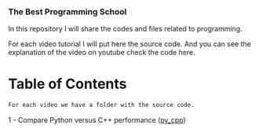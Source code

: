 ### The Best Programming School

In this repository I will share the codes and files related to programming.

For each video tutorial I will put here the source code. And you can see
the explanation of the video on youtube check the code here.

# Table of Contents

```bash
For each video we have a folder with the source code.
```

1 - Compare Python versus C++ performance ([py_cpp](py_cpp))